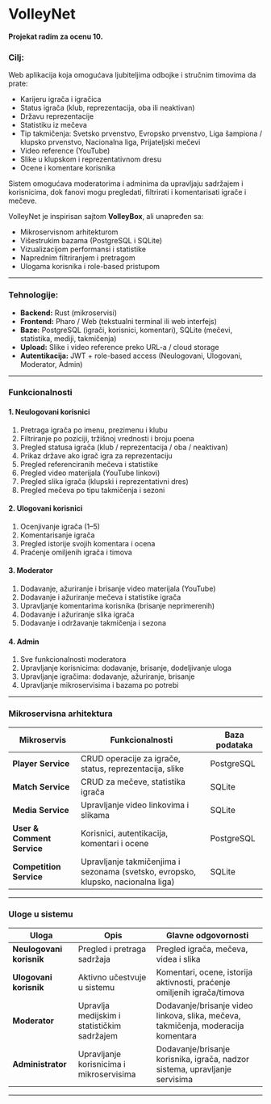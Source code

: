 # **VolleyNet** 

**Projekat radim za ocenu 10.**

### **Cilj:**

Web aplikacija koja omogućava ljubiteljima odbojke i stručnim timovima da prate:

- Karijeru igrača i igračica
- Status igrača (klub, reprezentacija, oba ili neaktivan)
- Državu reprezentacije
- Statistiku iz mečeva
- Tip takmičenja: Svetsko prvenstvo, Evropsko prvenstvo, Liga šampiona / klupsko prvenstvo, Nacionalna liga, Prijateljski mečevi
- Video reference (YouTube)
- Slike u klupskom i reprezentativnom dresu
- Ocene i komentare korisnika

Sistem omogućava moderatorima i adminima da upravljaju sadržajem i korisnicima, dok fanovi mogu pregledati, filtrirati i komentarisati igrače i mečeve.

VolleyNet je inspirisan sajtom **VolleyBox**, ali unapređen sa:

- Mikroservisnom arhitekturom
- Višestrukim bazama (PostgreSQL i SQLite)
- Vizualizacijom performansi i statistike
- Naprednim filtriranjem i pretragom
- Ulogama korisnika i role-based pristupom

---

### **Tehnologije:**

* **Backend:** Rust (mikroservisi)  
* **Frontend:** Pharo / Web (tekstualni terminal ili web interfejs)  
* **Baze:** PostgreSQL (igrači, korisnici, komentari), SQLite (mečevi, statistika, mediji, takmičenja)  
* **Upload:** Slike i video reference preko URL-a / cloud storage  
* **Autentikacija:** JWT + role-based access (Neulogovani, Ulogovani, Moderator, Admin)

---

### **Funkcionalnosti**

#### **1. Neulogovani korisnici**
1. Pretraga igrača po imenu, prezimenu i klubu  
2. Filtriranje po poziciji, tržišnoj vrednosti i broju poena  
3. Pregled statusa igrača (klub / reprezentacija / oba / neaktivan)  
4. Prikaz države ako igrač igra za reprezentaciju  
5. Pregled referenciranih mečeva i statistike  
6. Pregled video materijala (YouTube linkovi)  
7. Pregled slika igrača (klupski i reprezentativni dres)  
8. Pregled mečeva po tipu takmičenja i sezoni

#### **2. Ulogovani korisnici**
1. Ocenjivanje igrača (1–5)  
2. Komentarisanje igrača  
3. Pregled istorije svojih komentara i ocena  
4. Praćenje omiljenih igrača i timova  

#### **3. Moderator**
1. Dodavanje, ažuriranje i brisanje video materijala (YouTube)  
2. Dodavanje i ažuriranje mečeva i statistike igrača  
3. Upravljanje komentarima korisnika (brisanje neprimerenih)  
4. Dodavanje i ažuriranje slika igrača  
5. Dodavanje i održavanje takmičenja i sezona  

#### **4. Admin**
1. Sve funkcionalnosti moderatora  
2. Upravljanje korisnicima: dodavanje, brisanje, dodeljivanje uloga  
3. Upravljanje igračima: dodavanje, ažuriranje, brisanje  
4. Upravljanje mikroservisima i bazama po potrebi  

---

### **Mikroservisna arhitektura**

| Mikroservis | Funkcionalnosti | Baza podataka |
| ------------ | --------------- | ------------- |
| **Player Service** | CRUD operacije za igrače, status, reprezentacija, slike | PostgreSQL |
| **Match Service** | CRUD za mečeve, statistika igrača | SQLite |
| **Media Service** | Upravljanje video linkovima i slikama | SQLite |
| **User & Comment Service** | Korisnici, autentikacija, komentari i ocene | PostgreSQL |
| **Competition Service** | Upravljanje takmičenjima i sezonama (svetsko, evropsko, klupsko, nacionalna liga) | SQLite |


---

### **Uloge u sistemu**

| Uloga | Opis | Glavne odgovornosti |
| ----- | ----- | ------------------ |
| **Neulogovani korisnik** | Pregled i pretraga sadržaja | Pregled igrača, mečeva, videa i slika |
| **Ulogovani korisnik** | Aktivno učestvuje u sistemu | Komentari, ocene, istorija aktivnosti, praćenje omiljenih igrača/timova |
| **Moderator** | Upravlja medijskim i statističkim sadržajem | Dodavanje/brisanje video linkova, slika, mečeva, takmičenja, moderacija komentara |
| **Administrator** | Upravljanje korisnicima i mikroservisima | Dodavanje/brisanje korisnika, igrača, nadzor sistema, upravljanje servisima |

---



